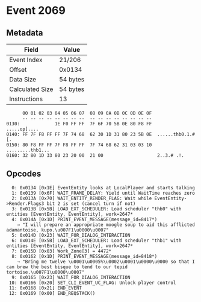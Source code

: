 # Event 2069

## Metadata

| Field           | Value    |
|-----------------|----------|
| Event Index     | 21/206   |
| Offset          | 0x0134   |
| Data Size       | 54 bytes |
| Calculated Size | 54 bytes |
| Instructions    | 13       |

```
      00 01 02 03 04 05 06 07  08 09 0A 0B 0C 0D 0E 0F
      -- -- -- -- -- -- -- --  -- -- -- -- -- -- -- --
0130:             1E F0 FF FF  7F 6F 70 5B 0E 80 F8 FF      .....op[....
0140: FF 7F F8 FF FF 7F 74 68  62 30 1D 31 80 23 5B 0E  ......thb0.1.#[.
0150: 80 F8 FF FF 7F F8 FF FF  7F 74 68 62 31 03 03 10  .........thb1...
0160: 32 80 1D 33 80 23 20 00  21 00                    2..3.# .!.      
```

## Opcodes

```
  0: 0x0134 [0x1E] EventEntity looks at LocalPlayer and starts talking
  1: 0x0139 [0x6F] WAIT_FRAME_DELAY: Yield until WaitTime reaches zero
  2: 0x013A [0x70] WAIT_ENTITY_RENDER_FLAG: Wait while EventEntity->Render.Flags3 bit 2 is set (cancel turn if not)
  3: 0x013B [0x5B] LOAD_EXT_SCHEDULER: Load scheduler "thb0" with entities [EventEntity, EventEntity], work=2647*
  4: 0x014A [0x1D] PRINT_EVENT_MESSAGE(message_id=8417*)
    → "I will prepare an appropriate moogle soup to aid this afflicted adamantoise, kupo.\u007F1\u0000\u0007"
  5: 0x014D [0x23] WAIT_FOR_DIALOG_INTERACTION
  6: 0x014E [0x5B] LOAD_EXT_SCHEDULER: Load scheduler "thb1" with entities [EventEntity, EventEntity], work=2647*
  7: 0x015D [0x03] Work_Zone[3] = 4472*
  8: 0x0162 [0x1D] PRINT_EVENT_MESSAGE(message_id=8418*)
    → "Bring me twelve \u0001\u0005%\u0002\u0001\u0000\u0000 so that I can brew the best bisque to tend to our tepid tortoise.\u007F1\u0000\u0007"
  9: 0x0165 [0x23] WAIT_FOR_DIALOG_INTERACTION
 10: 0x0166 [0x20] SET_CLI_EVENT_UC_FLAG: Unlock player control
 11: 0x0168 [0x21] END_EVENT
 12: 0x0169 [0x00] END_REQSTACK()
```

